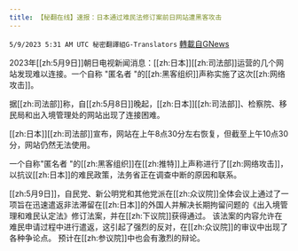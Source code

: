 ```yaml
---
title: 【秘翻在线】速报：日本通过难民法修订案前日网站遭黑客攻击
---
```

`5/9/2023 5:31 AM UTC 秘密翻譯組G-Translators` [轉載自GNews](https://gnews.org/articles/1285566)

         

2023年[[zh:5月9日]]朝日电视新闻消息：[[zh:日本]][[zh:司法部]]运营的几个网站发现难以连接。一个自称 "匿名者 "的[[zh:黑客组织]]声称实施了这次[[zh:网络攻击]]。

据[[zh:司法部]]称，自[[zh:5月8日]]晚起，[[zh:日本]][[zh:司法部]]、检察院、移民局和出入境管理处的网站出现了连接困难。

[[zh:日本]][[zh:司法部]]宣布，网站在上午8点30分左右恢复，但截至上午10点30分，网站仍然无法使用。

一个自称"匿名者 "的[[zh:黑客组织]]在[[zh:推特]]上声称进行了[[zh:网络攻击]]，以抗议[[zh:日本]]的难民政策，法务省正在调查中断的原因和联系。

[[zh:5月9日]]，自民党、新公明党和其他党派在[[zh:众议院]]全体会议上通过了一项旨在迅速遣返非法滞留在[[zh:日本]]的外国人并解决长期拘留问题的《出入境管理和难民认定法》修订法案，并在[[zh:下议院]]获得通过。 该法案的内容允许在难民申请过程中进行遣返，这引起了强烈的反对，在[[zh:众议院]]的审议中出现了各种争论点。 预计在[[zh:参议院]]中也会有激烈的辩论。
